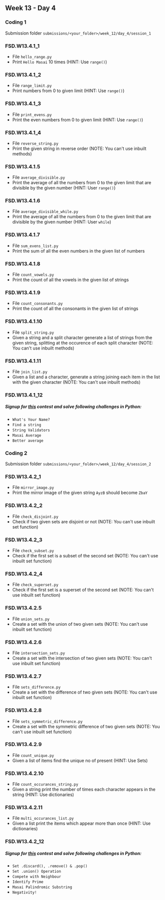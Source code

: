 ## Week 13 - Day 4

### Coding 1

Submission folder `submissions/<your_folder>/week_12/day_4/session_1`

### FSD.W13.4.1_1
- File `hello_range.py` 
- Print `Hello Masai` 10 times (HINT: Use `range()`)

### FSD.W13.4.1_2
- File `range_limit.py` 
- Print numbers from 0 to given limit (HINT: Use `range()`)

### FSD.W13.4.1_3
- File `print_evens.py`
- Print the even numbers from 0 to given limit (HINT: Use `range()`)

### FSD.W13.4.1_4
- File `reverse_string.py`
- Print the given string in reverse order (NOTE: You can't use inbuilt methods)

### FSD.W13.4.1.5
- File `average_divisible.py`
- Print the average of all the numbers from 0 to the given limit that are divisible by the given number (HINT: User `range()`)

### FSD.W13.4.1.6
- File `average_divisible_while.py`
- Print the average of all the numbers from 0 to the given limit that are divisible by the given number (HINT: User `while`)

### FSD.W13.4.1.7
- File `sum_evens_list.py`
- Print the sum of all the even numbers in the given list of numbers

### FSD.W13.4.1.8
- File `count_vowels.py`
- Print the count of all the vowels in the given list of strings

### FSD.W13.4.1.9
- File `count_consonants.py`
- Print the count of all the consonants in the given list of strings

### FSD.W13.4.1.10
- File `split_string.py`
- Given a string and a split character generate a list of strings from the given string, splitting at the occurence of each split character (NOTE: You can't use inbuilt methods)

### FSD.W13.4.1.11
- File `join_list.py`
- Given a list and a character, generate a string joining each item in the list with the given character (NOTE: You can't use inbuilt methods)

### FSD.W13.4.1_12

##### Signup for [this](https://www.hackerrank.com/masai-python-practice) contest and solve following challenges in Python:

* ```What's Your Name?```
* ```Find a string```
* ```String Validators```
* ```Masai Average```
* ```Better average```

### Coding 2

Submission folder `submissions/<your_folder>/week_12/day_4/session_2`

### FSD.W13.4.2_1
- File `mirror_image.py` 
- Print the mirror image of the given string `AyzB` should become `ZbaY`

### FSD.W13.4.2_2
- File `check_disjoint.py` 
- Check if two given sets are disjoint or not (NOTE: You can't use inbuilt set function)

### FSD.W13.4.2_3
- File `check_subset.py`
- Check if the first set is a subset of the second set (NOTE: You can't use inbuilt set function)

### FSD.W13.4.2_4
- File `check_superset.py`
- Check if the first set is a superset of the second set (NOTE: You can't use inbuilt set function)

### FSD.W13.4.2.5
- File `union_sets.py`
- Create a set with the union of two given sets (NOTE: You can't use inbuilt set function)

### FSD.W13.4.2.6
- File `intersection_sets.py`
- Create a set with the intersection of two given sets (NOTE: You can't use inbuilt set function)

### FSD.W13.4.2.7
- File `sets_difference.py`
- Create a set with the difference of two given sets (NOTE: You can't use inbuilt set function)

### FSD.W13.4.2.8
- File `sets_symmetric_difference.py`
- Create a set with the symmetric difference of two given sets (NOTE: You can't use inbuilt set function)

### FSD.W13.4.2.9
- File `count_unique.py`
- Given a list of items find the unique no of present (HINT: Use Sets)

### FSD.W13.4.2.10
- File `count_occurances_string.py`
- Given a string print the number of times each character appears in the string (HINT: Use dictionaries)

### FSD.W13.4.2.11
- File `multi_occurances_list.py`
- Given a list print the items which appear more than once (HINT: Use dictionaries) 

### FSD.W13.4.2_12

##### Signup for [this](https://www.hackerrank.com/masai-python-practice) contest and solve following challenges in Python:

* ```Set .discard(), .remove() & .pop()```
* ```Set .union() Operation```
* ```Compete with Neighbour```
* ```Identify Prime```
* ```Masai Palindromic Substring```
* ```Negativity!```
